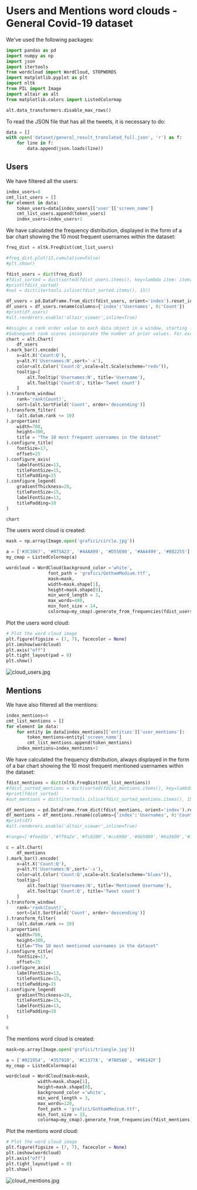 # Users and Mentions word clouds - General Covid-19 dataset 

We've used the following packages:


```python
import pandas as pd
import numpy as np
import json
import itertools
from wordcloud import WordCloud, STOPWORDS
import matplotlib.pyplot as plt 
import nltk
from PIL import Image
import altair as alt
from matplotlib.colors import ListedColormap

alt.data_transformers.disable_max_rows()
```

To read the JSON file that has all the tweets, it is necessary to do:


```python
data = []
with open('dataset/general_result_translated_full.json', 'r') as f:
    for line in f:
        data.append(json.loads(line))
```

## Users

We have filtered all the users:


```python
index_users=0
cmt_list_users = []
for element in data:
    token_users=data[index_users]['user']['screen_name']
    cmt_list_users.append(token_users)
    index_users=index_users+1
```

We have calculated the frequency distribution, displayed in the form of a bar chart showing the 10 most frequent usernames within the dataset:


```python
freq_dist = nltk.FreqDist(cmt_list_users)

#freq_dist.plot(15,cumulative=False)
#plt.show()

fdist_users = dict(freq_dist)
#fdist_sorted = dict(sorted(fdist_users.items(), key=lambda item: item[1], reverse=True))
#print(fdist_sorted)
#out = dict(itertools.islice(fdist_sorted.items(), 15))

df_users = pd.DataFrame.from_dict(fdist_users, orient='index').reset_index()
df_users = df_users.rename(columns={'index':'Usernames', 0:'Count'})
#print(df_users)
#alt.renderers.enable('altair_viewer',inline=True)

#Assigns a rank order value to each data object in a window, starting from 1. Peer values are assigned the same rank. 
#Subsequent rank scores incorporate the number of prior values. For example, if the first two values tie for rank 1, the third value is assigned rank 3.
chart = alt.Chart(
    df_users
).mark_bar().encode(
    x=alt.X('Count:Q'),
    y=alt.Y('Usernames:N',sort='-x'),
    color=alt.Color('Count:Q',scale=alt.Scale(scheme="reds")),
    tooltip=[
        alt.Tooltip('Usernames:N', title='Username'),
        alt.Tooltip('Count:Q', title='Tweet count')
    ]
).transform_window(
    rank='rank(Count)',
    sort=[alt.SortField('Count', order='descending')]
).transform_filter(
    (alt.datum.rank <= 10)
).properties(
    width=700,
    height=300,
    title = "The 10 most frequent usernames in the dataset"
).configure_title(
    fontSize=17,
    offset=25
).configure_axis(
    labelFontSize=13,
    titleFontSize=15,
    titlePadding=15
).configure_legend(
    gradientThickness=20,
    titleFontSize=15,
    labelFontSize=13,
    titlePadding=10
)

chart
```

The users word cloud is created:


```python
mask = np.array(Image.open('grafici/circle.jpg'))

a = ['#3C1067', '#075A23', '#44AA99', '#D55E00', '#AA4499', '#882255']
my_cmap = ListedColormap(a)

wordcloud = WordCloud(background_color ='white', 
                font_path = 'grafici/GothamMedium.ttf',
                mask=mask,
                width=mask.shape[1],
                height=mask.shape[0],
                min_word_length = 3,
                max_words=400,
                min_font_size = 14,
                colormap=my_cmap).generate_from_frequencies(fdist_users)
```

Plot the users word cloud:


```python
# Plot the word cloud image                      
plt.figure(figsize = (7, 7), facecolor = None) 
plt.imshow(wordcloud) 
plt.axis("off") 
plt.tight_layout(pad = 0)
plt.show()
```

![cloud_users.jpg](./img/cloud_users.jpg)

## Mentions

We have also filtered all the mentions:


```python
index_mentions=0
cmt_list_mentions = []
for element in data:
    for entity in data[index_mentions]['entities']['user_mentions']:
        token_mentions=entity['screen_name']
        cmt_list_mentions.append(token_mentions)
    index_mentions=index_mentions+1
```

We have calculated the frequency distribution, always displayed in the form of a bar chart showing the 10 most frequent mentioned usernames within the dataset:


```python
fdist_mentions = dict(nltk.FreqDist(cmt_list_mentions))
#fdist_sorted_mentions = dict(sorted(fdist_mentions.items(), key=lambda item: item[1], reverse=True))
#print(fdist_sorted)
#out_mentions = dict(itertools.islice(fdist_sorted_mentions.items(), 15))

df_mentions = pd.DataFrame.from_dict(fdist_mentions, orient='index').reset_index()
df_mentions = df_mentions.rename(columns={'index':'Usernames', 0:'Count'})
#print(df)
#alt.renderers.enable('altair_viewer',inline=True)

#range=['#feedda','#ff9a2e','#fc8200','#cc6900','#9b5000','#6a3600','#391d00']

c = alt.Chart(
    df_mentions
).mark_bar().encode(
    x=alt.X('Count:Q'),
    y=alt.Y('Usernames:N',sort='-x'),
    color=alt.Color('Count:Q',scale=alt.Scale(scheme="blues")),
    tooltip=[
        alt.Tooltip('Usernames:N', title='Mentioned Username'),
        alt.Tooltip('Count:Q', title='Tweet count')
    ]
).transform_window(
    rank='rank(Count)',
    sort=[alt.SortField('Count', order='descending')]
).transform_filter(
    (alt.datum.rank <= 10)
).properties(
    width=700,
    height=300,
    title="The 10 most mentioned usernames in the dataset"
).configure_title(
    fontSize=17,
    offset=25
).configure_axis(
    labelFontSize=13,
    titleFontSize=15,
    titlePadding=15
).configure_legend(
    gradientThickness=20,
    titleFontSize=15,
    labelFontSize=13,
    titlePadding=10
)

c
```

The mentions word cloud is created:


```python
mask=np.array(Image.open('grafici/triangle.jpg'))

a = ['#021954', '#357910', '#C1377A', '#7A05A0', '#96142F']
my_cmap = ListedColormap(a)

wordcloud = WordCloud(mask=mask,
            width=mask.shape[1],
            height=mask.shape[0],
            background_color ='white', 
            min_word_length = 3,
            max_words=120,
            font_path = 'grafici/GothamMedium.ttf',
            min_font_size = 15,
            colormap=my_cmap).generate_from_frequencies(fdist_mentions) 
```

Plot the mentions word cloud:


```python
# Plot the word cloud image                 
plt.figure(figsize = (7, 7), facecolor = None) 
plt.imshow(wordcloud) 
plt.axis("off") 
plt.tight_layout(pad = 0)
plt.show()
```

![cloud_mentions.jpg](./img/cloud_mentions.jpg)
